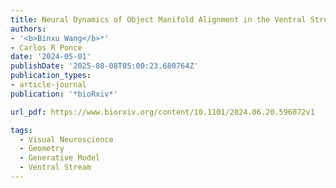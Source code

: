 ```yaml
---
title: Neural Dynamics of Object Manifold Alignment in the Ventral Stream
authors:
- '<b>Binxu Wang</b>*'
- Carlos R Ponce
date: '2024-05-01'
publishDate: '2025-08-08T05:00:23.680764Z'
publication_types:
- article-journal
publication: '*bioRxiv*'

url_pdf: https://www.biorxiv.org/content/10.1101/2024.06.20.596072v1

tags:
  - Visual Neuroscience
  - Geometry
  - Generative Model
  - Ventral Stream
---
```

